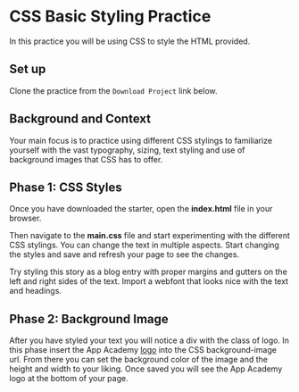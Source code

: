 # CSS Basic Styling Practice

In this practice you will be using CSS to style the HTML provided.

## Set up

Clone the practice from the `Download Project` link below.

## Background and Context

Your main focus is to practice using different CSS stylings to familiarize
yourself with the vast typography, sizing, text styling and use of background
images that CSS has to offer.

## Phase 1: CSS Styles

Once you have downloaded the starter, open the __index.html__ file in your
browser.

Then navigate to the __main.css__ file and start experimenting with the
different CSS stylings. You can change the text in multiple aspects. Start
changing the styles and save and refresh your page to see the changes.

Try styling this story as a blog entry with proper margins and gutters on the
left and right sides of the text. Import a webfont that looks nice with the
text and headings.

## Phase 2: Background Image

After you have styled your text you will notice a div with the class of logo.
In this phase insert the App Academy [logo] into the CSS background-image url.
From there you can set the background color of the image and the height and
width to your liking. Once saved you will see the App Academy logo at the bottom
of your page.

[logo]: https://appacademy.github.io/styleguide/assets/logo/logo-emblem-black-1000.png
